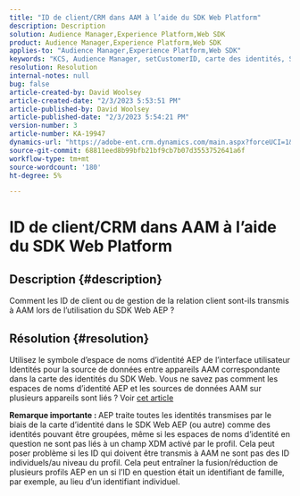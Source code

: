 ```yaml
---
title: "ID de client/CRM dans AAM à l’aide du SDK Web Platform"
description: Description
solution: Audience Manager,Experience Platform,Web SDK
product: Audience Manager,Experience Platform,Web SDK
applies-to: "Audience Manager,Experience Platform,Web SDK"
keywords: "KCS, Audience Manager, setCustomerID, carte des identités, SDK Web, AEP, ID CRM"
resolution: Resolution
internal-notes: null
bug: false
article-created-by: David Woolsey
article-created-date: "2/3/2023 5:53:51 PM"
article-published-by: David Woolsey
article-published-date: "2/3/2023 5:54:21 PM"
version-number: 3
article-number: KA-19947
dynamics-url: "https://adobe-ent.crm.dynamics.com/main.aspx?forceUCI=1&pagetype=entityrecord&etn=knowledgearticle&id=3cd8ddb5-eba3-ed11-aad1-6045bd0065f9"
source-git-commit: 68811eed8b99bfb21bf9cb7b07d3553752641a6f
workflow-type: tm+mt
source-wordcount: '180'
ht-degree: 5%

---
```


# ID de client/CRM dans AAM à l’aide du SDK Web Platform

## Description {#description}


Comment les ID de client ou de gestion de la relation client sont-ils transmis à AAM lors de l’utilisation du SDK Web AEP ?


## Résolution {#resolution}


Utilisez le symbole d’espace de noms d’identité AEP de l’interface utilisateur Identités pour la source de données entre appareils AAM correspondante dans la carte des identités du SDK Web. Vous ne savez pas comment les espaces de noms d’identité AEP et les sources de données AAM sur plusieurs appareils sont liés ? Voir [cet article](https://experienceleague.adobe.com/docs/experience-cloud-kcs/kbarticles/KA-21305.html?lang=fr)

<b>Remarque importante : </b>AEP traite toutes les identités transmises par le biais de la carte d’identité dans le SDK Web AEP (ou autre) comme des identités pouvant être groupées, même si les espaces de noms d’identité en question ne sont pas liés à un champ XDM activé par le profil. Cela peut poser problème si les ID qui doivent être transmis à AAM ne sont pas des ID individuels/au niveau du profil. Cela peut entraîner la fusion/réduction de plusieurs profils AEP en un si l’ID en question était un identifiant de famille, par exemple, au lieu d’un identifiant individuel.
